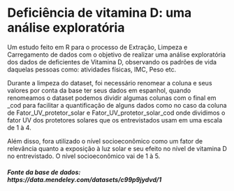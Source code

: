 # Deficiência de vitamina D: uma análise exploratória
 Um estudo feito em R para o processo de Extração, Limpeza e Carregamento de dados com o objetivo de realizar uma análise exploratória dos dados de deficientes de Vitamina D, observando os padrões de vida daquelas pessoas como: atividades físicas, IMC, Peso etc.
 
 Durante a limpeza do dataset, foi necessário renomear a coluna e seus valores por conta da base ter seus dados em espanhol, quando renomeamos o dataset podemos dividir algumas colunas com o final em _cod para facilitar a quantificação de alguns dados como no caso da coluna de Fator_UV_protetor_solar e Fator_UV_protetor_solar_cod onde dividimos o fator UV dos protetores solares que os entrevistados usam em uma escala de 1 à 4.

 Além disso, fora utilizado o nível socioeconômico como um fator de relevância quanto a exposição à luz solar e seu efeito no nível de vitamina D no entrevistado. O nível socioeconômico vai de 1 à 5.



<h5> Fonte da base de dados: https://data.mendeley.com/datasets/c99p9jydvd/1 </h5>